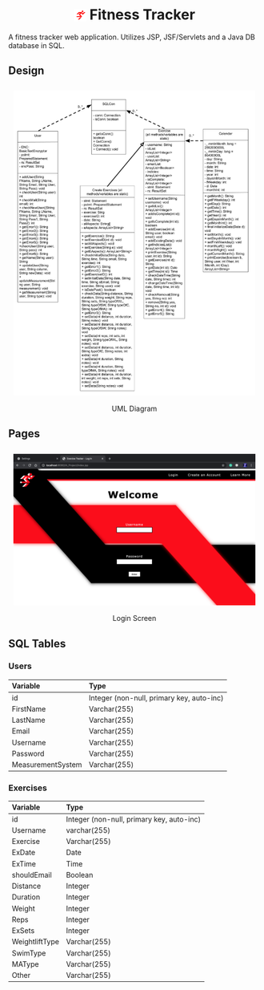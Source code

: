 <div align="center">
    <h1>
        <img src="web/Images/Logo.png" alt="Logo" height="25px" style="margin-bottom:-3px; margin-right:0px;"> 
        Fitness Tracker
    </h1>
</div>

A fitness tracker web application. Utilizes JSP, JSF/Servlets and a Java DB database in SQL.


## Design

<div style="overflow-x:scroll; white-space:nowrap; text-align:center;">
    <div style="display:inline-block; margin-right:10px; margin-left:10px; margin-top:10px;">
        <img src="screenshots/UML Diagram.jpg">
        <p style="margin-bottom:-10px;"> UML Diagram </p>
    </div>
    <div style="display:inline-block; margin-right:10px; margin-left:10px; margin-top:10px;">
        <img src="screenshots/Flow Chart.png">
        <p style="margin-bottom:-10px;"> Flow Chart </p>
    </div>
</div>

## Pages

<div style="overflow-x:scroll; white-space:nowrap; text-align:center;">
    <div style="display:inline-block; margin-right:10px; margin-left:10px; margin-top:10px;">
        <img src="screenshots/Login.png">
        <p style="margin-bottom:-10px;"> Login Screen </p>
    </div>
    <div style="display:inline-block; margin-right:10px; margin-left:10px; margin-top:10px;">
        <img src="screenshots/New Account.png">
        <p style="margin-bottom:-10px;"> New Account </p>
    </div>
    <div style="display:inline-block; margin-right:10px; margin-left:10px; margin-top:10px;">
        <img src="screenshots/Main Menu.png">
        <p style="margin-bottom:-10px;"> Main Menu </p>
    </div>
    <div style="display:inline-block; margin-right:10px; margin-left:10px; margin-top:10px;">
        <img src="screenshots/New Exercise.png">
        <p style="margin-bottom:-10px;"> New Exercise Page 1 </p>
    </div>
    <div style="display:inline-block; margin-right:10px; margin-left:10px; margin-top:10px;">
        <img src="screenshots/New Exercise 2.png">
        <p style="margin-bottom:-10px;"> New Exercise Page 2 </p>
    </div>
    <div style="display:inline-block; margin-right:10px; margin-left:10px; margin-top:10px;">
        <img src="screenshots/Manage Exercise.png">
        <p style="margin-bottom:-10px;"> Manage Exercise</p>
    </div>
    <div style="display:inline-block; margin-right:10px; margin-left:10px; margin-top:10px;">
        <img src="screenshots/Settings.png">
        <p style="margin-bottom:-10px;"> User Settings </p>
    </div>
    <div style="display:inline-block; margin-right:10px; margin-left:10px; margin-top:10px;">
        <img src="screenshots/Change Username.png">
        <p style="margin-bottom:-10px;"> Change Username </p>
    </div>
    <div style="display:inline-block; margin-right:10px; margin-left:10px; margin-top:10px;">
        <img src="screenshots/Calendar.png">
        <p style="margin-bottom:-10px;"> Calendar </p>
    </div>
</div>

## SQL Tables

### Users
| Variable        | Type |
| :---------------- | :------ |
| id             |   Integer (non-null, primary key, auto-inc)   |
| FirstName           |   Varchar(255)   |
| LastName           |   Varchar(255)   |
| Email           |   Varchar(255)   |
| Username           |   Varchar(255)   |
| Password           |   Varchar(255)   |
| MeasurementSystem           |   Varchar(255)   |

### Exercises
| Variable        | Type |
| :---------------- | :------ |
| id             |   Integer (non-null, primary key, auto-inc)   |
| Username           |   varchar(255)   |
| Exercise | Varchar(255) |
| ExDate           |   Date   |
| ExTime           |   Time   |
| shouldEmail   | Boolean |
| Distance | Integer |
| Duration | Integer |
| Weight | Integer |
| Reps | Integer |
|ExSets | Integer |
| WeightliftType | Varchar(255) |
| SwimType | Varchar(255) |
| MAType | Varchar(255) |
| Other | Varchar(255) |
